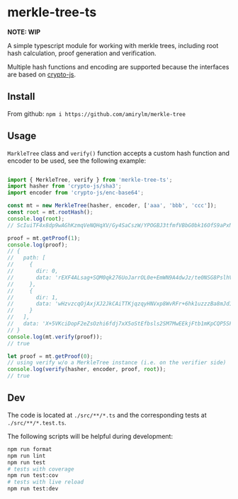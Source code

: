 # merkle-tree-ts

**NOTE: WIP**

A simple typescript module for working with merkle trees, including root hash calculation, proof generation and verification.

Multiple hash functions and encoding are supported because the interfaces are based on [crypto-js](https://github.com/brix/crypto-js).

## Install

From github: `npm i https://github.com/amirylm/merkle-tree`

## Usage

`MarkleTree` class and `verify()` function accepts a custom hash function and encoder to be used, see the following example:

```typescript

import { MerkleTree, verify } from 'merkle-tree-ts';
import hasher from 'crypto-js/sha3';
import encoder from 'crypto-js/enc-base64';

const mt = new MerkleTree(hasher, encoder, ['aaa', 'bbb', 'ccc']);
const root = mt.rootHash();
console.log(root);
// ScIuiTF4x8dp9wAGhKzmqVeNQHqXV/Gy4SaCszW/YPOGBJ3tfmfVBbG0bk16OfS9aPxNLk2s5V4lr5/+aFfAWg==

proof = mt.getProof(1);
console.log(proof);
// {
//   path: [
//     {
//       dir: 0,
//       data: 'rEXF4ALsag+SQM0qk276UoJarrOL0e+EmWN9A4dwJz/te0NSG8PslhVQSLoGn8WK9LB7TMUf10iAfG7EVnq64w=='
//     },
//     {
//       dir: 1,
//       data: 'wHzvzcqOjAxjXJ2JkCAiTTKjqzqyHNVxp8WvRFr+6hk1uzzzBa8mJd1P7vWtYy1Kf7SakUDeNdIIThH4jjVdKg=='
//     }
//   ],
//   data: 'X+5VKciDopF2eZsOzhi6fdj7xX5oStEfbsls2SM7MwEEkjFtb1mKpCQP5SFeuXZfiwVNz7Iutm8Mz3yUw07VLQ=='
// }
console.log(mt.verify(proof));
// true

let proof = mt.getProof(0);
// using verify w/o a MerkleTree instance (i.e. on the verifier side)
console.log(verify(hasher, encoder, proof, root));
// true

```

## Dev

The code is located at `./src/**/*.ts` and the corresponding tests at `./src/**/*.test.ts`.

The following scripts will be helpful during development:

```bash
npm run format
npm run lint
npm run test
# tests with coverage
npm run test:cov
# tests with live reload
npm run test:dev
```
